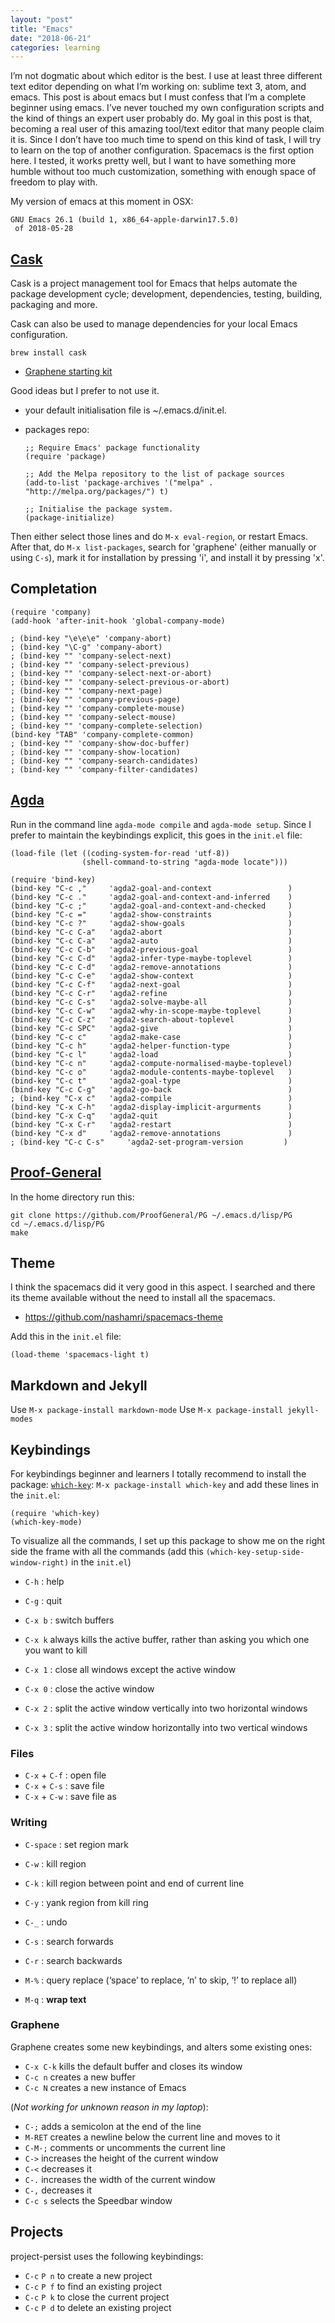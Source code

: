 ```yaml
---
layout: "post"
title: "Emacs"
date: "2018-06-21"
categories: learning
---
```


I’m not dogmatic about which editor is the best. I use at least three different
text editor depending on what I’m working on: sublime text 3, atom, and emacs.
This post is about emacs but I must confess that I’m a complete beginner using
emacs. I’ve never touched my own configuration scripts and the kind of things an
expert user probably do. My goal in this post is that, becoming a real user of
this amazing tool/text editor that many people claim it is. Since I don’t have
too much time to spend on this kind of task, I will try to learn on the top of
another configuration. Spacemacs is the first option here. I tested, it works
pretty well, but I want to have something more humble without too much
customization, something with enough space of freedom to play with.

My version of emacs at this moment in OSX:

```
GNU Emacs 26.1 (build 1, x86_64-apple-darwin17.5.0)
 of 2018-05-28
```

## [Cask](http://github.com/cask/cask)

Cask is a project management tool for Emacs that helps automate the package
development cycle; development, dependencies, testing, building, packaging and
more.

Cask can also be used to manage dependencies for your local Emacs configuration.

```
brew install cask
```


* [Graphene starting kit](https://github.com/rdallasgray/graphene)

Good ideas but I prefer to not use it.

  - your default initialisation file is ~/.emacs.d/init.el.
  - packages repo:

    ```
    ;; Require Emacs' package functionality
    (require 'package)

    ;; Add the Melpa repository to the list of package sources
    (add-to-list 'package-archives '("melpa" . "http://melpa.org/packages/") t)

    ;; Initialise the package system.
    (package-initialize)
    ```

Then either select those lines and do `M-x eval-region`, or restart Emacs. After
that, do `M-x list-packages`, search for 'graphene' (either manually or using
`C-s`), mark it for installation by pressing 'i', and install it by pressing 'x'.

## Completation

```
(require 'company)
(add-hook 'after-init-hook 'global-company-mode)

; (bind-key "\e\e\e" 'company-abort)
; (bind-key "\C-g" 'company-abort)
; (bind-key "" 'company-select-next)
; (bind-key "" 'company-select-previous)
; (bind-key "" 'company-select-next-or-abort)
; (bind-key "" 'company-select-previous-or-abort)
; (bind-key "" 'company-next-page)
; (bind-key "" 'company-previous-page)
; (bind-key "" 'company-complete-mouse)
; (bind-key "" 'company-select-mouse)
; (bind-key "" 'company-complete-selection)
(bind-key "TAB" 'company-complete-common)
; (bind-key "" 'company-show-doc-buffer)
; (bind-key "" 'company-show-location)
; (bind-key "" 'company-search-candidates)
; (bind-key "" 'company-filter-candidates)
```

## [Agda](http://gitub.com/agda/agda)

Run in the command line `agda-mode compile` and `agda-mode setup`.
Since I prefer to maintain the keybindings explicit, this goes in the `init.el` file:


```
(load-file (let ((coding-system-for-read 'utf-8))
                (shell-command-to-string "agda-mode locate")))

(require 'bind-key)
(bind-key "C-c ,"     'agda2-goal-and-context                 )
(bind-key "C-c ."     'agda2-goal-and-context-and-inferred    )
(bind-key "C-c ;"     'agda2-goal-and-context-and-checked     )
(bind-key "C-c ="     'agda2-show-constraints                 )
(bind-key "C-c ?"     'agda2-show-goals                       )
(bind-key "C-c C-a"   'agda2-abort                            )
(bind-key "C-c C-a"   'agda2-auto                             )
(bind-key "C-c C-b"   'agda2-previous-goal                    )
(bind-key "C-c C-d"   'agda2-infer-type-maybe-toplevel        )
(bind-key "C-c C-d"   'agda2-remove-annotations               )
(bind-key "C-c C-e"   'agda2-show-context                     )
(bind-key "C-c C-f"   'agda2-next-goal                        )
(bind-key "C-c C-r"   'agda2-refine                           )
(bind-key "C-c C-s"   'agda2-solve-maybe-all                  )
(bind-key "C-c C-w"   'agda2-why-in-scope-maybe-toplevel      )
(bind-key "C-c C-z"   'agda2-search-about-toplevel            )
(bind-key "C-c SPC"   'agda2-give                             )
(bind-key "C-c c"     'agda2-make-case                        )
(bind-key "C-c h"     'agda2-helper-function-type             )
(bind-key "C-c l"     'agda2-load                             )
(bind-key "C-c n"     'agda2-compute-normalised-maybe-toplevel)
(bind-key "C-c o"     'agda2-module-contents-maybe-toplevel   )
(bind-key "C-c t"     'agda2-goal-type                        )
(bind-key "C-c C-g"   'agda2-go-back                          )
; (bind-key "C-x c"   'agda2-compile                          )
(bind-key "C-x C-h"   'agda2-display-implicit-argurments      )
(bind-key "C-x C-q"   'agda2-quit                             )
(bind-key "C-x C-r"   'agda2-restart                          )
(bind-key "C-x d"     'agda2-remove-annotations               )
; (bind-key "C-c C-s"     'agda2-set-program-version         )
```

## [Proof-General](https://proofgeneral.github.io/)

In the home directory run this:

```
git clone https://github.com/ProofGeneral/PG ~/.emacs.d/lisp/PG
cd ~/.emacs.d/lisp/PG
make
```

## Theme

I think the spacemacs did it very good in this aspect. I searched and
there its theme available without the need to install all the spacemacs.

- https://github.com/nashamri/spacemacs-theme

Add this in the `init.el` file:

```
(load-theme 'spacemacs-light t)
```

## Markdown and Jekyll

Use `M-x package-install markdown-mode`
Use `M-x package-install jekyll-modes`

## Keybindings

For keybindings beginner and learners I totally recommend to install the package:
[`which-key`](https://github.com/justbur/emacs-which-key): `M-x package-install
which-key` and add these lines in the `init.el`:

```
(require 'which-key)
(which-key-mode)
```

To visualize all the commands, I set up this package to show me on the right
side the frame with all the commands (add this
`(which-key-setup-side-window-right)` in the `init.el`)

- `C-h` : help
- `C-g` : quit
- `C-x b` : switch buffers
- `C-x k` always kills the active buffer, rather than asking you which one you want to kill

- `C-x 1` : close all windows except the active window
- `C-x 0` : close the active window
- `C-x 2` : split the active window vertically into two horizontal windows
- `C-x 3` : split the active window horizontally into two vertical windows

### Files

- `C-x` + `C-f` : open file
- `C-x` + `C-s` : save file
- `C-x` + `C-w` : save file as

### Writing

- `C-space` : set region mark
- `C-w` : kill region
- `C-k` : kill region between point and end of current line
- `C-y` : yank region from kill ring

- `C-_` : undo

- `C-s` : search forwards
- `C-r` : search backwards
- `M-%` : query replace (‘space’ to replace, ‘n’ to skip, ‘!’ to replace all)
- `M-q` : **wrap text**


### Graphene

Graphene creates some new keybindings, and alters some existing ones:

- `C-x C-k` kills the default buffer and closes its window
- `C-c n` creates a new buffer
- `C-c N` creates a new instance of Emacs

(*Not working for unknown reason in my laptop*):

- `C-;` adds a semicolon at the end of the line
- `M-RET` creates a newline below the current line and moves to it
- `C-M-;` comments or uncomments the current line
- `C->` increases the height of the current window
- `C-<` decreases it
- `C-.` increases the width of the current window
- `C-,` decreases it
- `C-c s` selects the Speedbar window


## Projects

project-persist uses the following keybindings:

- `C-c` `P n` to create a new project
- `C-c` `P f` to find an existing project
- `C-c` `P k` to close the current project
- `C-c` `P d` to delete an existing project

